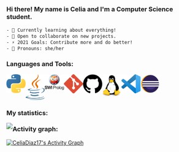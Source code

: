 ### Hi there! My name is Celia and I'm a Computer Science student.
    - 🌱 Currently learning about everything!
    - 👯 Open to collaborate on new projects. 
    - ⚡ 2021 Goals: Contribute more and do better!
    - 🌱 Pronouns: she/her

### Languages and Tools:
<img align="left" src="images/python.png" width="50">
<img align="left" src="images/java.png" width="50">
<img align="left" src="images/swipl.png" width="50">
<img align="left" src="images/git.png" width="50">
<img align="left" src="images/github.png" width="50">
<img align="left" src="images/linux.png" width="50">
<img align="left" src="images/vc.png" width="50">
<img align="left" src="images/eclipse.png" width="50"><br> 
<br>
<br>
<br>

### My statistics:
<img align="left" src="https://github-readme-stats.vercel.app/api?username=CeliaDiaz17&show_icons=true&theme=tokyonight&hide_border=true"/>

### Activity graph:
<a href="https://github.com/ashutosh00710/github-readme-activity-graph"><img alt="CeliaDiaz17's Activity Graph" src="https://activity-graph.herokuapp.com/graph?username=CeliaDiaz17&bg_color=0D1117&color=5BCDEC&line=5BCDEC&point=FFFFFF&hide_border=true" /></a>
